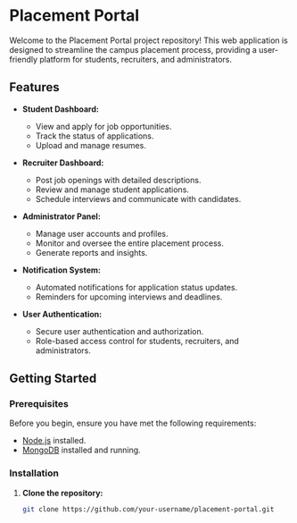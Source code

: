 
# Placement Portal

Welcome to the Placement Portal project repository! This web application is designed to streamline the campus placement process, providing a user-friendly platform for students, recruiters, and administrators.

## Features

- **Student Dashboard:**
  - View and apply for job opportunities.
  - Track the status of applications.
  - Upload and manage resumes.

- **Recruiter Dashboard:**
  - Post job openings with detailed descriptions.
  - Review and manage student applications.
  - Schedule interviews and communicate with candidates.

- **Administrator Panel:**
  - Manage user accounts and profiles.
  - Monitor and oversee the entire placement process.
  - Generate reports and insights.

- **Notification System:**
  - Automated notifications for application status updates.
  - Reminders for upcoming interviews and deadlines.

- **User Authentication:**
  - Secure user authentication and authorization.
  - Role-based access control for students, recruiters, and administrators.

## Getting Started

### Prerequisites

Before you begin, ensure you have met the following requirements:

- [Node.js](https://nodejs.org/) installed.
- [MongoDB](https://www.mongodb.com/) installed and running.

### Installation

1. **Clone the repository:**
   ```bash
   git clone https://github.com/your-username/placement-portal.git
